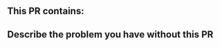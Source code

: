 <!-- REMOVE EVERYTHING WRITTEN IN UPPERCASE -->

## This PR contains:
<!--
 - New resume template
-->

## Describe the problem you have without this PR
<!-- DESCRIBE PROBLEM HERE OR LINK TO AN ISSUE -->

<!--

IMPORTANT: READ THIS BEFORE SUBMISSION:

- IF YOUR PULL-REQUEST CONTAINS A NEW FEATURE, IT MUST HAVE BEEN DISCUSSED AT AN ISSUE BEFORE
- DO NOT ADD GENERATED FILES TO THE PULL-REQUEST (NOTHING FROM THE pdf-FOLDER)

-->
